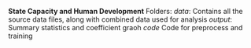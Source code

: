 **State Capacity and Human Development**
Folders:
*data*: Contains all the source data files, along with combined data used for 
analysis
*output*: Summary statistics and coefficient graoh
*code* Code for preprocess and training